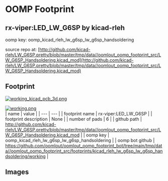 # OOMP Footprint  
## rx-viper:LED_LW_G6SP  by kicad-rleh  
  
oomp key: oomp_kicad_rleh_lw_g6sp_lw_g6sp_handsoldering  
  
source repo at: [http://github.com/kicad-rleh/LW_G6SP.pretty/blob/master/tmp/data//oomlout_oomp_footprint_src/LW_G6SP_Handsoldering.kicad_mod](http://github.com/kicad-rleh/LW_G6SP.pretty/blob/master/tmp/data//oomlout_oomp_footprint_src/LW_G6SP_Handsoldering.kicad_mod)  
## Footprint  
  
[![working_kicad_pcb_3d.png](working_kicad_pcb_3d_600.png)](working_kicad_pcb_3d.png)  
  
[![working.png](working_600.png)](working.png)  
| name | value | 
| --- | --- | 
| footprint name | rx-viper:LED_LW_G6SP | 
| footprint description | None | 
| number of pads | 6 | 
| github path | http://github.com/kicad-rleh/LW_G6SP.pretty/blob/master/tmp/data//oomlout_oomp_footprint_src/LW_G6SP_Handsoldering.kicad_mod | 
| oomp key | oomp_kicad_rleh_lw_g6sp_lw_g6sp_handsoldering | 
| oomp bot github | https://github.com/oomlout/oomlout_oomp_footprint_bot/tree/main/tmp/data//oomlout_oomp_footprint_src/footprints/kicad_rleh_lw_g6sp_lw_g6sp_handsoldering/working | 
## Images  
